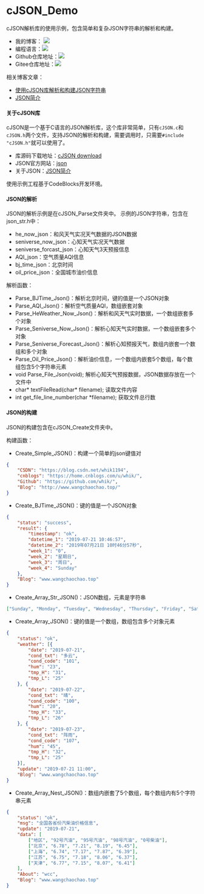 # cJSON_Demo

cJSON解析库的使用示例，包含简单和复杂JSON字符串的解析和构建。

- 我的博客： [![](https://img.shields.io/badge/MyBlog-www.wangchaochao.top-orange.svg)](http://www.wangchaochao.top/)
- 编程语言：![](https://img.shields.io/badge/language-C-brightgreen.svg?style=plastic)
- Github仓库地址：[![](https://img.shields.io/badge/cJSON_Demo-yellow.svg?style=social&logo=github)](https://github.com/whik/cJSON_Demo)
- Gitee仓库地址：[![](https://img.shields.io/badge/Gitee-cJSON_Demo-orange.svg)](https://gitee.com/whik/cJSON_Demo)

相关博客文章：

- [使用cJSON库解析和构建JSON字符串](http://www.wangchaochao.top/2019/07/21/cJSON-Demo/)
- [JSON简介](http://www.wangchaochao.top/2018/11/18/cJSON/)

#### 关于cJSON库

cJSON是一个基于C语言的JSON解析库，这个库非常简单，只有`cJSON.c`和`cJSON.h`两个文件，支持JSON的解析和构建，需要调用时，只需要`#include "cJSON.h"`就可以使用了。

- 库源码下载地址：[cJSON download](https://sourceforge.net/projects/cjson/)
- JSON官方网站：[json](http://www.json.org/json-zh.html)
- 关于JSON：[JSON简介](http://www.wangchaochao.top/2018/11/18/cJSON/)

使用示例工程基于CodeBlocks开发环境。

#### JSON的解析

JSON的解析示例是在cJSON_Parse文件夹中。
示例的JSON字符串，包含在json_str.h中：

- he_now_json：和风天气实况天气数据的JSON数据
- seniverse_now_json：心知天气实况天气数据
- seniverse_forcast_json：心知天气3天预报信息
- AQI_json：空气质量AQI信息
- bj_time_json：北京时间
- oil_price_json：全国城市油价信息

解析函数：

- Parse_BJTime_Json()：解析北京时间，键的值是一个JSON对象
- Parse_AQI_Json()：解析空气质量AQI，数组嵌套对象
- Parse_HeWeather_Now_Json()：解析和风天气实时数据，一个数组嵌套多个对象
- Parse_Seniverse_Now_Json()：解析心知天气实时数据，一个数组嵌套多个对象
- Parse_Seniverse_Forecast_Json()：解析心知预报天气，数组内嵌套一个数组和多个对象
- Parse_Oil_Price_Json()：解析油价信息，一个数组内嵌套5个数组，每个数组包含5个字符串元素
- void Parse_File_Json(void);   解析心知天气预报数据，JSON数据存放在一个文件中
- char* textFileRead(char* filename);   读取文件内容
- int get_file_line_number(char *filename); 获取文件总行数


#### JSON的构建

JSON的构建包含在cJSON_Create文件夹中。

构建函数：

- Create_Simple_JSON()：构建一个简单的json键值对

```json
{
	"CSDN": "https://blog.csdn.net/whik1194",
	"cnblogs": "https://home.cnblogs.com/u/whik/",
	"Github": "https://github.com/whik/",
	"Blog": "http://www.wangchaochao.top/"
}
```


- Create_BJTime_JSON()：键的值是一个JSON对象

```json
{
	"status": "success",
	"result": {
		"timestamp": "ok",
		"datetime_1": "2019-07-21 10:46:57",
		"datetime_2": "2019年07月21日 10时46分57秒",
		"week_1": "0",
		"week_2": "星期日",
		"week_3": "周日",
		"week_4": "Sunday"
	},
	"Blog": "www.wangchaochao.top"
}
```


- Create_Array_Str_JSON()：JSON数组，元素是字符串

```json
["Sunday", "Monday", "Tuesday", "Wednesday", "Thursday", "Friday", "Saturday"]
```


- Create_Array_JSON()：键的值是一个数组，数组包含多个对象元素

```json
{
	"status": "ok",
	"weather": [{
		"date": "2019-07-21",
		"cond_txt": "多云",
		"cond_code": "101",
		"hum": "23",
		"tmp_H": "31",
		"tmp_L": "25"
	}, {
		"date": "2019-07-22",
		"cond_txt": "晴",
		"cond_code": "100",
		"hum": "20",
		"tmp_H": "33",
		"tmp_L": "26"
	}, {
		"date": "2019-07-23",
		"cond_txt": "阵雨",
		"cond_code": "107",
		"hum": "45",
		"tmp_H": "32",
		"tmp_L": "25"
	}],
	"update": "2019-07-21 11:00",
	"Blog": "www.wangchaochao.top"
}
```


- Create_Array_Nest_JSON()：数组内嵌套了5个数组，每个数组内有5个字符串元素

```json
{
	"status": "ok",
	"msg": "全国各省份汽柴油价格信息",
	"update": "2019-07-21",
	"data": [
		["地区", "92号汽油", "95号汽油", "98号汽油", "0号柴油"],
		["北京", "6.78", "7.21", "8.19", "6.45"],
		["上海", "6.74", "7.17", "7.87", "6.39"],
		["江苏", "6.75", "7.18", "8.06", "6.37"],
		["天津", "6.77", "7.15", "8.07", "6.41"]
	],
	"About": "wcc",
	"Blog": "www.wangchaochao.top"
}
```